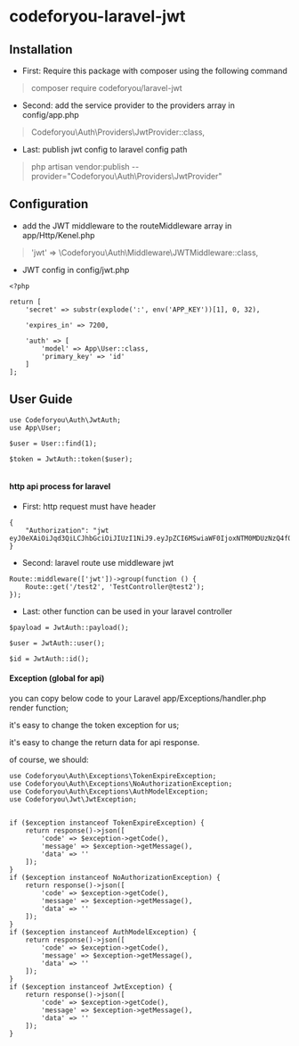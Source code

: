 # codeforyou-laravel-jwt


## Installation


* First: Require this package with composer using the following command

> composer require codeforyou/laravel-jwt

* Second: add the service provider to the providers array in config/app.php

> Codeforyou\Auth\Providers\JwtProvider::class,

* Last: publish jwt config to laravel config path

> php artisan vendor:publish --provider="Codeforyou\Auth\Providers\JwtProvider"


## Configuration


* add the JWT middleware to the routeMiddleware array in app/Http/Kenel.php

> 'jwt' => \Codeforyou\Auth\Middleware\JWTMiddleware::class,

* JWT config in config/jwt.php 
```
<?php

return [
    'secret' => substr(explode(':', env('APP_KEY'))[1], 0, 32),

    'expires_in' => 7200,

    'auth' => [
        'model' => App\User::class,
        'primary_key' => 'id'
    ]
];

```


## User Guide

```
use Codeforyou\Auth\JwtAuth;
use App\User;

$user = User::find(1);

$token = JwtAuth::token($user);


```

#### http api process for laravel  

* First: http request must have header

``` 
{
    "Authorization": "jwt eyJ0eXAiOiJqd3QiLCJhbGciOiJIUzI1NiJ9.eyJpZCI6MSwiaWF0IjoxNTM0MDUzNzQ4fQ.Hn8ZvcJyY0nu8s2fkVeRf3TYt4Up1HtGpIqoC9gLUjs"
}	
```

* Second: laravel route use middleware jwt 

```
Route::middleware(['jwt'])->group(function () {
    Route::get('/test2', 'TestController@test2');
});
```

* Last: other function can be used in your laravel controller

```
$payload = JwtAuth::payload();

$user = JwtAuth::user();

$id = JwtAuth::id();
```


#### Exception (global for api)
you can copy below code to your Laravel app/Exceptions/handler.php render function;

it's easy to change the token exception for us;

it's easy to change the return data for api response.

of course, we should:
```
use Codeforyou\Auth\Exceptions\TokenExpireException;
use Codeforyou\Auth\Exceptions\NoAuthorizationException;
use Codeforyou\Auth\Exceptions\AuthModelException;
use Codeforyou\Jwt\JwtException;


if ($exception instanceof TokenExpireException) {
    return response()->json([
        'code' => $exception->getCode(),
        'message' => $exception->getMessage(),
        'data' => ''
    ]);
}
if ($exception instanceof NoAuthorizationException) {
    return response()->json([
        'code' => $exception->getCode(),
        'message' => $exception->getMessage(),
        'data' => ''
    ]);
}
if ($exception instanceof AuthModelException) {
    return response()->json([
        'code' => $exception->getCode(),
        'message' => $exception->getMessage(),
        'data' => ''
    ]);
}
if ($exception instanceof JwtException) {
    return response()->json([
        'code' => $exception->getCode(),
        'message' => $exception->getMessage(),
        'data' => ''
    ]);
}
```